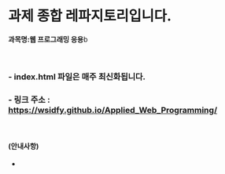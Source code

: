 # 과제 종합 레파지토리입니다.
<p><b>과목명:웹 프로그래밍 응용</b>b</p>
<br>

### - index.html 파일은 매주 최신화됩니다.
### - 링크 주소 :  https://wsidfy.github.io/Applied_Web_Programming/
<br>

#### (안내사항)
- 
